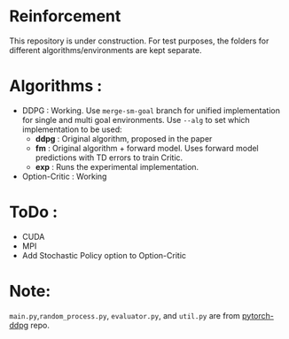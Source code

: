 # Reinforcement


This repository is under construction. For test purposes, the folders for different algorithms/environments are kept separate. 

# Algorithms :

* DDPG : Working. Use `merge-sm-goal` branch for unified implementation for single and multi goal environments. Use `--alg` to set which implementation to be used:
   - **ddpg** : Original algorithm, proposed in the paper
   - **fm** : Original algorithm + forward model. Uses forward model predictions with TD errors to train Critic.
   - **exp** : Runs the experimental implementation. 
* Option-Critic : Working

# ToDo :  
 * CUDA 
 * MPI
 * Add Stochastic Policy option to Option-Critic

# Note:

`main.py`,`random_process.py`, `evaluator.py`, and `util.py` are from [pytorch-ddpg](https://github.com/ghliu/pytorch-ddpg) repo.
